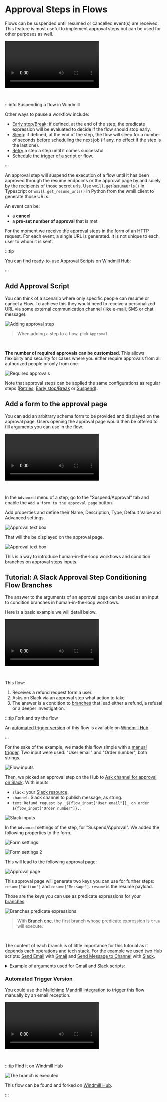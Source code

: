# Approval Steps in Flows

Flows can be suspended until resumed or cancelled event(s) are received. This
feature is most useful to implement approval steps but can be used for other
purposes as well.

<video
    className="border-2 rounded-xl object-cover w-full h-full dark:border-gray-800"
    autoPlay
    controls
    id="main-video"
    src="/videos/flow-approval.mp4"
/>

<br/>

:::info Suspending a flow in Windmill

Other ways to pause a workflow include:

- [Early stop/Break](./2_early_stop.md): if defined, at the end of the step, the predicate expression will be evaluated to decide if the flow should stop early.
- [Sleep](./15_sleep.md): if defined, at the end of the step, the flow will sleep for a number of seconds before scheduling the next job (if any, no effect if the step is the last one).
- [Retry](./14_retries.md) a step a step until it comes successful.
- [Schedule the trigger](../core_concepts/1_scheduling/index.md) of a script or flow.

:::

An approval step will suspend the execution of a flow until it has been approved
through the resume endpoints or the approval page by and solely by the recipients of
those secret urls. Use `wmill.getResumeUrls()` in Typescript or
`wmill.get_resume_urls()` in Python from the wmill client to generate those URLs.

An event can be:

- a **cancel**
- a **pre-set number of approval** that is met

For the moment we receive the approval steps in the form of an HTTP request. For each event, a single URL is generated. It is not unique to each user to whom it is sent.

:::tip

You can find ready-to-use [Approval Scripts](https://hub.windmill.dev/approvals)
on Windmill Hub:

:::

## Add Approval Script

You can think of a scenario where only specific people can resume or cancel a
Flow. To achieve this they would need to receive a personalized URL via some
external communication channel (like e-mail, SMS or chat message).

![Adding approval step](../assets/flows/approval-step.png.webp 'Adding approval step')

> When adding a step to a flow, pick `Approval`.

<br/>

**The number of required approvals can be
customized**. This allows flexibility and security for cases where you either require
approvals from all authorized people or only from one.

![Required approvals](../assets/flows/flow-number-of-approvals.png.webp 'Required approvals')

Note that approval steps can be applied the same configurations as regular steps ([Retries](./14_retries.md), [Early stop/Break](./2_early_stop.md) or [Suspend](./15_sleep.md)).

## Add a form to the approval page

You can add an arbitrary schema form to be provided and displayed on the approval page. Users opening the approval page would then be offered to fill arguments you can use in the flow.

<video
    className="border-2 rounded-xl object-cover w-full h-full"
    controls
    src="/videos/form_approval_page.mp4"
/>

<br/>

In the `Advanced` menu of a step, go to the "Suspend/Approval" tab and enable the `Add a form to the approval page` button.

Add properties and define their Name, Description, Type, Default Value and Advanced settings.

![Approval text box](../assets/flows/add_argument.png.webp)

That will the be displayed on the approval page.

![Approval text box](../assets/flows/page_arguments.png.webp)

This is a way to introduce human-in-the-loop workflows and condition branches on approval steps inputs.

## Tutorial: A Slack Approval Step Conditioning Flow Branches

The answer to the arguments of an approval page can be used as an input to condition branches in human-in-the-loop workflows.

Here is a basic example we will detail below.

<video
    className="border-2 rounded-xl object-cover w-full h-full"
    controls
    src="/videos/example_approval_branches.mp4"
/>

<br/>

This flow:

1. Receives a refund request form a user.
2. Asks on Slack via an approval step what action to take.
3. The answer is a condition to [branches](./13_flow_branches.md) that lead either a refund, a refusal or a deeper investigation.

:::tip Fork and try the flow

An [automated trigger version](#automated-trigger-version) of this flow is available on [Windmill Hub](https://hub.windmill.dev/flows/49/).

:::

For the sake of the example, we made this flow simple with a [manual trigger](../getting_started/9_trigger_flows/index.mdx#auto-generated-uis). Two input were used: "User email" and "Order number", both strings.

![Flow inputs](../assets/flows/tuto_approval_input.png.webp)

Then, we picked an approval step on the Hub to [Ask channel for approval on Slack](https://hub.windmill.dev/scripts/slack/1503/). With inputs:

- `slack`: your [Slack resource](../integrations/slack.mdx).
- `channel`: Slack channel to publish message, as string.
- `text`: `Refund request by _${flow_input["User email"]}_ on order ${flow_input["Order number"]}.`.

![Slack inputs](../assets/flows/tuto_approval_slack.png.webp)

In the `Advanced` settings of the step, for "Suspend/Approval". We added the following properties to the form.

![Form settings](../assets/flows/tuto_approval_form.png.webp)

![Form settings 2](../assets/flows/tuto_approval_form_2.png.webp)

This will lead to the following approval page:

![Approval page](../assets/flows/tuto_approval_page.png.webp)

This approval page will generate two keys you can use for further steps: `resume["Action"]` and `resume["Message"]`. `resume` is the resume payload.

Those are the keys you can use as predicate expressions for your [branches](./13_flow_branches.md).

![Branches predicate expressions](../assets/flows/tuto_approval_branches.png.webp 'Branches predicate expressions')

> With [Branch one](./13_flow_branches.md#branch-one), the first branch whose predicate expression is `true` will execute.

<br/>

The content of each branch is of little importance for this tutorial as it depends each operations and tech stack. For the example we used two Hub scripts: [Send Email](https://hub.windmill.dev/scripts/gmail/1291/) with [Gmail](../integrations/gmail.md) and [Send Message to Channel](https://hub.windmill.dev/scripts/slack/1284/) with [Slack](../integrations/slack.mdx).

<details>
  <summary>Example of arguments used for Gmail and Slack scripts:</summary>

![Gmail inputs](../assets/flows/tuto_approval_gmail.png.webp)

<br/>

![Slack inputs](../assets/flows/tuto_approval_slack2.png.webp)

</details>

### Automated Trigger Version

You could use the [Mailchimp Mandrill integration](../integrations/mailchimp_mandrill.md) to trigger this flow manually by an email reception.

<video
    className="border-2 rounded-xl object-cover w-full h-full"
    controls
    src="/videos/automated_refund.mp4"
/>

<br/>

:::tip Find it on Windmill Hub

![The branch is executed](../assets/flows/branch-executed.png.webp)

This flow can be found and forked on [Windmill Hub](https://hub.windmill.dev/flows/49/).

:::
